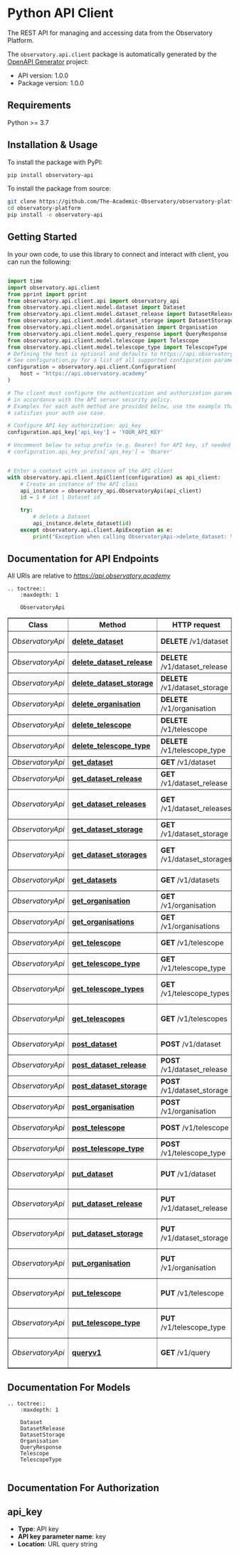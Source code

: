 # Python API Client
The REST API for managing and accessing data from the Observatory Platform. 

The `observatory.api.client` package is automatically generated by the [OpenAPI Generator](https://openapi-generator.tech) project:

- API version: 1.0.0
- Package version: 1.0.0

## Requirements
Python >= 3.7

## Installation & Usage
To install the package with PyPI:
```bash
pip install observatory-api
```

To install the package from source:
```bash
git clone https://github.com/The-Academic-Observatory/observatory-platform.git
cd observatory-platform
pip install -e observatory-api
```

## Getting Started
In your own code, to use this library to connect and interact with client,
you can run the following:

```python

import time
import observatory.api.client
from pprint import pprint
from observatory.api.client.api import observatory_api
from observatory.api.client.model.dataset import Dataset
from observatory.api.client.model.dataset_release import DatasetRelease
from observatory.api.client.model.dataset_storage import DatasetStorage
from observatory.api.client.model.organisation import Organisation
from observatory.api.client.model.query_response import QueryResponse
from observatory.api.client.model.telescope import Telescope
from observatory.api.client.model.telescope_type import TelescopeType
# Defining the host is optional and defaults to https://api.observatory.academy
# See configuration.py for a list of all supported configuration parameters.
configuration = observatory.api.client.Configuration(
    host = "https://api.observatory.academy"
)

# The client must configure the authentication and authorization parameters
# in accordance with the API server security policy.
# Examples for each auth method are provided below, use the example that
# satisfies your auth use case.

# Configure API key authorization: api_key
configuration.api_key['api_key'] = 'YOUR_API_KEY'

# Uncomment below to setup prefix (e.g. Bearer) for API key, if needed
# configuration.api_key_prefix['api_key'] = 'Bearer'


# Enter a context with an instance of the API client
with observatory.api.client.ApiClient(configuration) as api_client:
    # Create an instance of the API class
    api_instance = observatory_api.ObservatoryApi(api_client)
    id = 1 # int | Dataset id

    try:
        # delete a Dataset
        api_instance.delete_dataset(id)
    except observatory.api.client.ApiException as e:
        print("Exception when calling ObservatoryApi->delete_dataset: %s\n" % e)
```

## Documentation for API Endpoints

All URIs are relative to *https://api.observatory.academy*

```eval_rst
.. toctree::
    :maxdepth: 1

    ObservatoryApi
```

<div class="wy-table-responsive"><table border="1" class="docutils">
<thead>
<tr>
<th>Class</th>
<th>Method</th>
<th>HTTP request</th>
<th>Description</th>
</tr>
</thead>
<tbody>


<tr>
<td><em>ObservatoryApi</em></td>
<td><a href="ObservatoryApi.html#delete_dataset"><strong>delete_dataset</strong></a></td>
<td><strong>DELETE</strong> /v1/dataset</td>
<td>delete a Dataset</td>
</tr>

<tr>
<td><em>ObservatoryApi</em></td>
<td><a href="ObservatoryApi.html#delete_dataset_release"><strong>delete_dataset_release</strong></a></td>
<td><strong>DELETE</strong> /v1/dataset_release</td>
<td>delete a DatasetRelease</td>
</tr>

<tr>
<td><em>ObservatoryApi</em></td>
<td><a href="ObservatoryApi.html#delete_dataset_storage"><strong>delete_dataset_storage</strong></a></td>
<td><strong>DELETE</strong> /v1/dataset_storage</td>
<td>delete a DatasetStorage</td>
</tr>

<tr>
<td><em>ObservatoryApi</em></td>
<td><a href="ObservatoryApi.html#delete_organisation"><strong>delete_organisation</strong></a></td>
<td><strong>DELETE</strong> /v1/organisation</td>
<td>delete an Organisation</td>
</tr>

<tr>
<td><em>ObservatoryApi</em></td>
<td><a href="ObservatoryApi.html#delete_telescope"><strong>delete_telescope</strong></a></td>
<td><strong>DELETE</strong> /v1/telescope</td>
<td>delete a Telescope</td>
</tr>

<tr>
<td><em>ObservatoryApi</em></td>
<td><a href="ObservatoryApi.html#delete_telescope_type"><strong>delete_telescope_type</strong></a></td>
<td><strong>DELETE</strong> /v1/telescope_type</td>
<td>delete a TelescopeType</td>
</tr>

<tr>
<td><em>ObservatoryApi</em></td>
<td><a href="ObservatoryApi.html#get_dataset"><strong>get_dataset</strong></a></td>
<td><strong>GET</strong> /v1/dataset</td>
<td>get a Dataset</td>
</tr>

<tr>
<td><em>ObservatoryApi</em></td>
<td><a href="ObservatoryApi.html#get_dataset_release"><strong>get_dataset_release</strong></a></td>
<td><strong>GET</strong> /v1/dataset_release</td>
<td>get a DatasetRelease</td>
</tr>

<tr>
<td><em>ObservatoryApi</em></td>
<td><a href="ObservatoryApi.html#get_dataset_releases"><strong>get_dataset_releases</strong></a></td>
<td><strong>GET</strong> /v1/dataset_releases</td>
<td>Get a list of DatasetRelease objects</td>
</tr>

<tr>
<td><em>ObservatoryApi</em></td>
<td><a href="ObservatoryApi.html#get_dataset_storage"><strong>get_dataset_storage</strong></a></td>
<td><strong>GET</strong> /v1/dataset_storage</td>
<td>get a DatasetStorage</td>
</tr>

<tr>
<td><em>ObservatoryApi</em></td>
<td><a href="ObservatoryApi.html#get_dataset_storages"><strong>get_dataset_storages</strong></a></td>
<td><strong>GET</strong> /v1/dataset_storages</td>
<td>Get a list of DatasetStorage objects</td>
</tr>

<tr>
<td><em>ObservatoryApi</em></td>
<td><a href="ObservatoryApi.html#get_datasets"><strong>get_datasets</strong></a></td>
<td><strong>GET</strong> /v1/datasets</td>
<td>Get a list of Datasets</td>
</tr>

<tr>
<td><em>ObservatoryApi</em></td>
<td><a href="ObservatoryApi.html#get_organisation"><strong>get_organisation</strong></a></td>
<td><strong>GET</strong> /v1/organisation</td>
<td>get an Organisation</td>
</tr>

<tr>
<td><em>ObservatoryApi</em></td>
<td><a href="ObservatoryApi.html#get_organisations"><strong>get_organisations</strong></a></td>
<td><strong>GET</strong> /v1/organisations</td>
<td>Get a list of Organisations</td>
</tr>

<tr>
<td><em>ObservatoryApi</em></td>
<td><a href="ObservatoryApi.html#get_telescope"><strong>get_telescope</strong></a></td>
<td><strong>GET</strong> /v1/telescope</td>
<td>get a Telescope</td>
</tr>

<tr>
<td><em>ObservatoryApi</em></td>
<td><a href="ObservatoryApi.html#get_telescope_type"><strong>get_telescope_type</strong></a></td>
<td><strong>GET</strong> /v1/telescope_type</td>
<td>get a TelescopeType</td>
</tr>

<tr>
<td><em>ObservatoryApi</em></td>
<td><a href="ObservatoryApi.html#get_telescope_types"><strong>get_telescope_types</strong></a></td>
<td><strong>GET</strong> /v1/telescope_types</td>
<td>Get a list of TelescopeType objects</td>
</tr>

<tr>
<td><em>ObservatoryApi</em></td>
<td><a href="ObservatoryApi.html#get_telescopes"><strong>get_telescopes</strong></a></td>
<td><strong>GET</strong> /v1/telescopes</td>
<td>Get a list of Telescope objects</td>
</tr>

<tr>
<td><em>ObservatoryApi</em></td>
<td><a href="ObservatoryApi.html#post_dataset"><strong>post_dataset</strong></a></td>
<td><strong>POST</strong> /v1/dataset</td>
<td>create a Dataset</td>
</tr>

<tr>
<td><em>ObservatoryApi</em></td>
<td><a href="ObservatoryApi.html#post_dataset_release"><strong>post_dataset_release</strong></a></td>
<td><strong>POST</strong> /v1/dataset_release</td>
<td>create a DatasetRelease</td>
</tr>

<tr>
<td><em>ObservatoryApi</em></td>
<td><a href="ObservatoryApi.html#post_dataset_storage"><strong>post_dataset_storage</strong></a></td>
<td><strong>POST</strong> /v1/dataset_storage</td>
<td>create a DatasetStorage</td>
</tr>

<tr>
<td><em>ObservatoryApi</em></td>
<td><a href="ObservatoryApi.html#post_organisation"><strong>post_organisation</strong></a></td>
<td><strong>POST</strong> /v1/organisation</td>
<td>create an Organisation</td>
</tr>

<tr>
<td><em>ObservatoryApi</em></td>
<td><a href="ObservatoryApi.html#post_telescope"><strong>post_telescope</strong></a></td>
<td><strong>POST</strong> /v1/telescope</td>
<td>create a Telescope</td>
</tr>

<tr>
<td><em>ObservatoryApi</em></td>
<td><a href="ObservatoryApi.html#post_telescope_type"><strong>post_telescope_type</strong></a></td>
<td><strong>POST</strong> /v1/telescope_type</td>
<td>create a TelescopeType</td>
</tr>

<tr>
<td><em>ObservatoryApi</em></td>
<td><a href="ObservatoryApi.html#put_dataset"><strong>put_dataset</strong></a></td>
<td><strong>PUT</strong> /v1/dataset</td>
<td>create or update a Dataset</td>
</tr>

<tr>
<td><em>ObservatoryApi</em></td>
<td><a href="ObservatoryApi.html#put_dataset_release"><strong>put_dataset_release</strong></a></td>
<td><strong>PUT</strong> /v1/dataset_release</td>
<td>create or update a DatasetRelease</td>
</tr>

<tr>
<td><em>ObservatoryApi</em></td>
<td><a href="ObservatoryApi.html#put_dataset_storage"><strong>put_dataset_storage</strong></a></td>
<td><strong>PUT</strong> /v1/dataset_storage</td>
<td>create or update a DatasetStorage</td>
</tr>

<tr>
<td><em>ObservatoryApi</em></td>
<td><a href="ObservatoryApi.html#put_organisation"><strong>put_organisation</strong></a></td>
<td><strong>PUT</strong> /v1/organisation</td>
<td>create or update an Organisation</td>
</tr>

<tr>
<td><em>ObservatoryApi</em></td>
<td><a href="ObservatoryApi.html#put_telescope"><strong>put_telescope</strong></a></td>
<td><strong>PUT</strong> /v1/telescope</td>
<td>create or update a Telescope</td>
</tr>

<tr>
<td><em>ObservatoryApi</em></td>
<td><a href="ObservatoryApi.html#put_telescope_type"><strong>put_telescope_type</strong></a></td>
<td><strong>PUT</strong> /v1/telescope_type</td>
<td>create or update a TelescopeType</td>
</tr>

<tr>
<td><em>ObservatoryApi</em></td>
<td><a href="ObservatoryApi.html#queryv1"><strong>queryv1</strong></a></td>
<td><strong>GET</strong> /v1/query</td>
<td>Search the Observatory API</td>
</tr>


</tbody>
</table></div>

## Documentation For Models
```eval_rst
.. toctree::
    :maxdepth: 1

    Dataset
    DatasetRelease
    DatasetStorage
    Organisation
    QueryResponse
    Telescope
    TelescopeType
    
```

## Documentation For Authorization


## api_key

- **Type**: API key
- **API key parameter name**: key
- **Location**: URL query string

